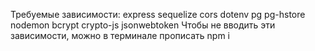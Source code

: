 Требуемые зависимости: express sequelize cors dotenv pg pg-hstore nodemon bcrypt crypto-js jsonwebtoken
Чтобы не вводить эти зависимости, можно в терминале прописать
npm i

